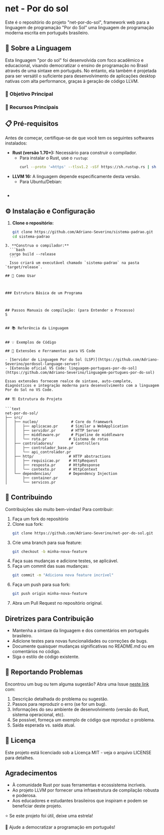 # net - Por do sol

Este é o repositório do projeto "net-por-do-sol", framework web para a linguagem de programação "Por do Sol" uma linguagem de programação moderna escrita em português brasileiro.

## 📖 Sobre a Linguagem

Esta linguagem "por do sol" foi desenvolvida com foco acadêmico e educacional, visando democratizar o ensino de programação no Brasil através de uma sintaxe em português. No entanto, ela também é projetada para ser versátil o suficiente para desenvolvimento de aplicações desktop nativas com alta performance, graças à geração de código LLVM.

### 🎯 Objetivo Principal



### 🚀 Recursos Principais



## 📋 Pré-requisitos

Antes de começar, certifique-se de que você tem os seguintes softwares instalados:

- **Rust (versão 1.70+):** Necessário para construir o compilador.
    - Para instalar o Rust, use o `rustup`:
      ```bash
      curl --proto '=https' --tlsv1.2 -sSf https://sh.rustup.rs | sh
      ```
- **LLVM 16:** A linguagem depende especificamente desta versão.
    - Para Ubuntu/Debian:
      ```bash
      
      ```
- 
## ⚙️ Instalação e Configuração

1. **Clone o repositório:**
    ```bash
    git clone https://github.com/Adriano-Severino/sistema-padrao.git
    cd sistema-padrao
  ```
3. **Construa o compilador:**
    ```bash
    cargo build --release
    ```
    Isso criará um executável chamado `sistema-padrao` na pasta `target/release`.

## 📝 Como Usar



### Estrutura Básica de um Programa



## Passos Manuais de compilação: (para Entender o Processo)
S


## 📚 Referência da Linguagem


## 💡 Exemplos de Código

## 🧩 Extensões e Ferramentas para VS Code

- [Servidor de Linguagem Por do Sol (LSP)](https://github.com/Adriano-Severino/pordosol-language-server)
- [Extensão oficial VS Code: linguagem-portugues-por-do-sol](https://github.com/Adriano-Severino/linguagem-portugues-por-do-sol)

Essas extensões fornecem realce de sintaxe, auto-complete, diagnósticos e integração moderna para desenvolvimento com a linguagem Por do Sol no VS Code.

## 🏗️ Estrutura do Projeto

```text
net-por-do-sol/
├── src/
│   ├── nucleo/               # Core do framework
│   │   ├── aplicacao.pr      # Similar a WebApplication
│   │   ├── servidor.pr       # HTTP Server
│   │   ├── middleware.pr     # Pipeline de middleware
│   │   └── rota.pr          # Sistema de rotas
│   ├── controladores/        # Controllers
│   │   ├── controlador_base.pr
│   │   └── api_controlador.pr
│   ├── http/                # HTTP abstractions
│   │   ├── requisicao.pr    # HttpRequest
│   │   ├── resposta.pr      # HttpResponse
│   │   └── contexto.pr      # HttpContext
│   └── dependencias/        # Dependency Injection
│       ├── container.pr
│       └── servicos.pr

```

## 🤝 Contribuindo

Contribuições são muito bem-vindas! Para contribuir:

1. Faça um fork do repositório
2. Clone sua fork:
    ```bash
    git clone https://github.com/Adriano-Severino/net-por-do-sol.git
    ```
3. Crie uma branch para sua feature:
    ```bash
    git checkout -b minha-nova-feature
    ```
4. Faça suas mudanças e adicione testes, se aplicável.
5. Faça um commit das suas mudanças:
    ```bash
    git commit -m "Adiciona nova feature incrível"
    ```
6. Faça um push para sua fork:
    ```bash
    git push origin minha-nova-feature
    ```
7. Abra um Pull Request no repositório original.

## Diretrizes para Contribuição

- Mantenha a sintaxe da linguagem e dos comentários em português brasileiro.
- Adicione testes para novas funcionalidades ou correções de bugs.
- Documente quaisquer mudanças significativas no README.md ou em comentários no código.
- Siga o estilo de código existente.

## 🐛 Reportando Problemas

Encontrou um bug ou tem alguma sugestão? Abra uma Issue [neste link](https://github.com/Adriano-Severino/net-por-do-sol) com:

1. Descrição detalhada do problema ou sugestão.
2. Passos para reproduzir o erro (se for um bug).
3. Informações do seu ambiente de desenvolvimento (versão do Rust, sistema operacional, etc).
4. Se possível, forneça um exemplo de código que reproduz o problema.
5. Saída esperada vs. saída atual.

## 📝 Licença

Este projeto está licenciado sob a Licença MIT - veja o arquivo LICENSE para detalhes.

## Agradecimentos

- À comunidade Rust por suas ferramentas e ecossistema incríveis.
- Ao projeto LLVM por fornecer uma infraestrutura de compilação robusta e poderosa.
- Aos educadores e estudantes brasileiros que inspiram e podem se beneficiar deste projeto.

⭐ Se este projeto foi útil, deixe uma estrela!

🌟 Ajude a democratizar a programação em português!
